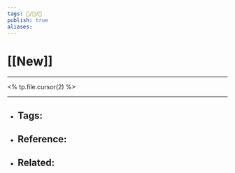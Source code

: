 ```yaml
---
tags: 🧠️/📝️/🌱️
publish: true
aliases: 
---
```


# [[New]]

---

<% tp.file.cursor(2) %>

---

- Tags: 
	- 
- Reference:
	- 
- Related:
	- 